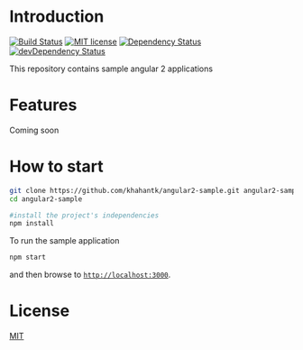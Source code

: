 # Introduction
[![Build Status](https://travis-ci.org/khahantk/angular2-sample.svg?branch=master)](https://travis-ci.org/khahantk/angular2-sample)
[![MIT license](http://img.shields.io/badge/license-MIT-brightgreen.svg)](http://opensource.org/licenses/MIT)
[![Dependency Status](https://david-dm.org/khahantk/angular2-sample.svg)](https://david-dm.org/khahantk/angular2-sample)
[![devDependency Status](https://david-dm.org/khahantk/angular2-sample/dev-status.svg)](https://david-dm.org/khahantk/angular2-sample#info=devDependencies)

This repository contains sample angular 2 applications
# Features
Coming soon
# How to start
``` bash
git clone https://github.com/khahantk/angular2-sample.git angular2-sample
cd angular2-sample

#install the project's independencies
npm install
```
To run the sample application
``` bash
npm start
```
and then browse to [`http://localhost:3000`](http://localhost:3000).

# License

[MIT](LICENSE)